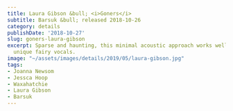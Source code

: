 ```yaml
---
title: Laura Gibson &bull; <i>Goners</i>
subtitle: Barsuk &bull; released 2018-10-26
category: details
publishDate: '2018-10-27'
slug: goners-laura-gibson
excerpt: Sparse and haunting, this minimal acoustic approach works well with Gibson’s
  unique fairy vocals.
image: "~/assets/images/details/2019/05/laura-gibson.jpg"
tags:
- Joanna Newsom
- Jessca Hoop
- Waxahatchie
- Laura Gibson
- Barsuk
---
```


